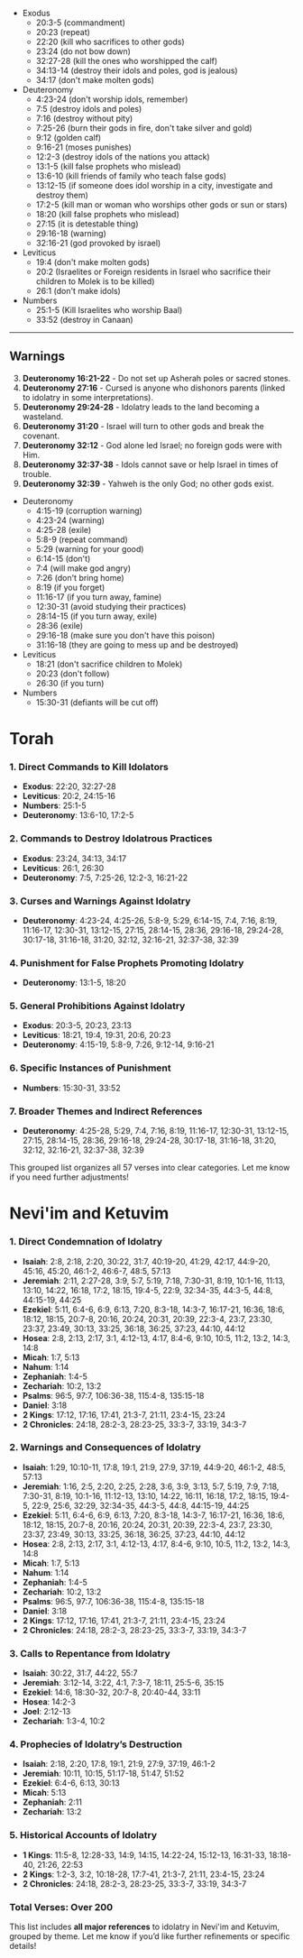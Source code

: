 
- Exodus
	- 20:3-5 (commandment)
	- 20:23 (repeat)
	- 22:20 (kill who sacrifices to other gods)
	- 23:24 (do not bow down)
	- 32:27-28 (kill the ones who worshipped the calf)
	- 34:13-14 (destroy their idols and poles, god is jealous)
	- 34:17 (don't make molten gods)
- Deuteronomy
	- 4:23-24 (don't worship idols, remember)
	- 7:5 (destroy idols and poles)
	- 7:16 (destroy without pity)
	- 7:25-26 (burn their gods in fire, don't take silver and gold)
	- 9:12 (golden calf)
	- 9:16-21 (moses punishes)
	- 12:2-3 (destroy idols of the nations you attack)
	- 13:1-5 (kill false prophets who mislead)
	- 13:6-10 (kill friends of family who teach false gods)
	- 13:12-15 (if someone does idol worship in a city, investigate and destroy them)
	- 17:2-5 (kill man or woman who worships other gods or sun or stars)
	- 18:20 (kill false prophets who mislead)
	- 27:15 (it is detestable thing)
	- 29:16-18 (warning)
	- 32:16-21 (god provoked by israel)
- Leviticus
	- 19:4 (don't make molten gods)
	- 20:2 (Israelites or Foreign residents in Israel who sacrifice their children to Molek is to be killed)
	- 26:1 (don't make idols)
- Numbers
	- 25:1-5 (Kill Israelites who worship Baal)
	- 33:52 (destroy in Canaan)


---

## Warnings
3. **Deuteronomy 16:21-22** - Do not set up Asherah poles or sacred stones.
4. **Deuteronomy 27:16** - Cursed is anyone who dishonors parents (linked to idolatry in some interpretations).
5. **Deuteronomy 29:24-28** - Idolatry leads to the land becoming a wasteland.
6. **Deuteronomy 31:20** - Israel will turn to other gods and break the covenant.
7. **Deuteronomy 32:12** - God alone led Israel; no foreign gods were with Him.
8. **Deuteronomy 32:37-38** - Idols cannot save or help Israel in times of trouble.
9. **Deuteronomy 32:39** - Yahweh is the only God; no other gods exist.
- Deuteronomy
	- 4:15-19 (corruption warning)
	- 4:23-24 (warning)
	- 4:25-28 (exile)
	- 5:8-9 (repeat command)
	- 5:29 (warning for your good)
	- 6:14-15 (don't)
	- 7:4 (will make god angry)
	- 7:26 (don't bring home)
	- 8:19 (if you forget)
	- 11:16-17 (if you turn away, famine)
	- 12:30-31 (avoid studying their practices)
	- 28:14-15 (if you turn away, exile)
	- 28:36 (exile)
	- 29:16-18 (make sure you don't have this poison)
	- 31:16-18 (they are going to mess up and be destroyed)
- Leviticus
	- 18:21 (don't sacrifice children to Molek)
	- 20:23 (don't follow)
	- 26:30 (if you turn)
- Numbers
	- 15:30-31 (defiants will be cut off)

# Torah

### **1. Direct Commands to Kill Idolators**
- **Exodus**: 22:20, 32:27-28  
- **Leviticus**: 20:2, 24:15-16  
- **Numbers**: 25:1-5  
- **Deuteronomy**: 13:6-10, 17:2-5  

### **2. Commands to Destroy Idolatrous Practices**
- **Exodus**: 23:24, 34:13, 34:17  
- **Leviticus**: 26:1, 26:30  
- **Deuteronomy**: 7:5, 7:25-26, 12:2-3, 16:21-22  

### **3. Curses and Warnings Against Idolatry**
- **Deuteronomy**: 4:23-24, 4:25-26, 5:8-9, 5:29, 6:14-15, 7:4, 7:16, 8:19, 11:16-17, 12:30-31, 13:12-15, 27:15, 28:14-15, 28:36, 29:16-18, 29:24-28, 30:17-18, 31:16-18, 31:20, 32:12, 32:16-21, 32:37-38, 32:39  

### **4. Punishment for False Prophets Promoting Idolatry**
- **Deuteronomy**: 13:1-5, 18:20  

### **5. General Prohibitions Against Idolatry**
- **Exodus**: 20:3-5, 20:23, 23:13  
- **Leviticus**: 18:21, 19:4, 19:31, 20:6, 20:23  
- **Deuteronomy**: 4:15-19, 5:8-9, 7:26, 9:12-14, 9:16-21  

### **6. Specific Instances of Punishment**
- **Numbers**: 15:30-31, 33:52  

### **7. Broader Themes and Indirect References**
- **Deuteronomy**: 4:25-28, 5:29, 7:4, 7:16, 8:19, 11:16-17, 12:30-31, 13:12-15, 27:15, 28:14-15, 28:36, 29:16-18, 29:24-28, 30:17-18, 31:16-18, 31:20, 32:12, 32:16-21, 32:37-38, 32:39  

This grouped list organizes all 57 verses into clear categories. Let me know if you need further adjustments!

# Nevi'im and Ketuvim

### **1. Direct Condemnation of Idolatry**
- **Isaiah**: 2:8, 2:18, 2:20, 30:22, 31:7, 40:19-20, 41:29, 42:17, 44:9-20, 45:16, 45:20, 46:1-2, 46:6-7, 48:5, 57:13  
- **Jeremiah**: 2:11, 2:27-28, 3:9, 5:7, 5:19, 7:18, 7:30-31, 8:19, 10:1-16, 11:13, 13:10, 14:22, 16:18, 17:2, 18:15, 19:4-5, 22:9, 32:34-35, 44:3-5, 44:8, 44:15-19, 44:25  
- **Ezekiel**: 5:11, 6:4-6, 6:9, 6:13, 7:20, 8:3-18, 14:3-7, 16:17-21, 16:36, 18:6, 18:12, 18:15, 20:7-8, 20:16, 20:24, 20:31, 20:39, 22:3-4, 23:7, 23:30, 23:37, 23:49, 30:13, 33:25, 36:18, 36:25, 37:23, 44:10, 44:12  
- **Hosea**: 2:8, 2:13, 2:17, 3:1, 4:12-13, 4:17, 8:4-6, 9:10, 10:5, 11:2, 13:2, 14:3, 14:8  
- **Micah**: 1:7, 5:13  
- **Nahum**: 1:14  
- **Zephaniah**: 1:4-5  
- **Zechariah**: 10:2, 13:2  
- **Psalms**: 96:5, 97:7, 106:36-38, 115:4-8, 135:15-18  
- **Daniel**: 3:18  
- **2 Kings**: 17:12, 17:16, 17:41, 21:3-7, 21:11, 23:4-15, 23:24  
- **2 Chronicles**: 24:18, 28:2-3, 28:23-25, 33:3-7, 33:19, 34:3-7  

### **2. Warnings and Consequences of Idolatry**
- **Isaiah**: 1:29, 10:10-11, 17:8, 19:1, 21:9, 27:9, 37:19, 44:9-20, 46:1-2, 48:5, 57:13  
- **Jeremiah**: 1:16, 2:5, 2:20, 2:25, 2:28, 3:6, 3:9, 3:13, 5:7, 5:19, 7:9, 7:18, 7:30-31, 8:19, 10:1-16, 11:12-13, 13:10, 14:22, 16:11, 16:18, 17:2, 18:15, 19:4-5, 22:9, 25:6, 32:29, 32:34-35, 44:3-5, 44:8, 44:15-19, 44:25  
- **Ezekiel**: 5:11, 6:4-6, 6:9, 6:13, 7:20, 8:3-18, 14:3-7, 16:17-21, 16:36, 18:6, 18:12, 18:15, 20:7-8, 20:16, 20:24, 20:31, 20:39, 22:3-4, 23:7, 23:30, 23:37, 23:49, 30:13, 33:25, 36:18, 36:25, 37:23, 44:10, 44:12  
- **Hosea**: 2:8, 2:13, 2:17, 3:1, 4:12-13, 4:17, 8:4-6, 9:10, 10:5, 11:2, 13:2, 14:3, 14:8  
- **Micah**: 1:7, 5:13  
- **Nahum**: 1:14  
- **Zephaniah**: 1:4-5  
- **Zechariah**: 10:2, 13:2  
- **Psalms**: 96:5, 97:7, 106:36-38, 115:4-8, 135:15-18  
- **Daniel**: 3:18  
- **2 Kings**: 17:12, 17:16, 17:41, 21:3-7, 21:11, 23:4-15, 23:24  
- **2 Chronicles**: 24:18, 28:2-3, 28:23-25, 33:3-7, 33:19, 34:3-7  

### **3. Calls to Repentance from Idolatry**
- **Isaiah**: 30:22, 31:7, 44:22, 55:7  
- **Jeremiah**: 3:12-14, 3:22, 4:1, 7:3-7, 18:11, 25:5-6, 35:15  
- **Ezekiel**: 14:6, 18:30-32, 20:7-8, 20:40-44, 33:11  
- **Hosea**: 14:2-3  
- **Joel**: 2:12-13  
- **Zechariah**: 1:3-4, 10:2  

### **4. Prophecies of Idolatry’s Destruction**
- **Isaiah**: 2:18, 2:20, 17:8, 19:1, 21:9, 27:9, 37:19, 46:1-2  
- **Jeremiah**: 10:11, 10:15, 51:17-18, 51:47, 51:52  
- **Ezekiel**: 6:4-6, 6:13, 30:13  
- **Micah**: 5:13  
- **Zephaniah**: 2:11  
- **Zechariah**: 13:2  

### **5. Historical Accounts of Idolatry**
- **1 Kings**: 11:5-8, 12:28-33, 14:9, 14:15, 14:22-24, 15:12-13, 16:31-33, 18:18-40, 21:26, 22:53  
- **2 Kings**: 1:2-3, 3:2, 10:18-28, 17:7-41, 21:3-7, 21:11, 23:4-15, 23:24  
- **2 Chronicles**: 24:18, 28:2-3, 28:23-25, 33:3-7, 33:19, 34:3-7  

### **Total Verses**: **Over 200**

This list includes **all major references** to idolatry in Nevi'im and Ketuvim, grouped by theme. Let me know if you’d like further refinements or specific details!